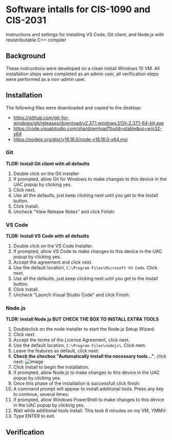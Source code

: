 # Software intalls for CIS-1090 and CIS-2031

Instructions and settings for installing VS Code, Git client, and Node.js with resistributable C++ compiler

## Background

These instructions were developed on a clean install Windows 10 VM. All installation steps were completed as an admin user, all verification steps were performed as a non-admin user.

## Installation

The following files were downloaded and copied to the desktop:

* https://github.com/git-for-windows/git/releases/download/v2.37.1.windows.1/Git-2.37.1-64-bit.exe
* https://code.visualstudio.com/sha/download?build=stable&os=win32-x64
* https://nodejs.org/dist/v16.16.0/node-v16.16.0-x64.msi

### Git

**TLDR: Install Git client with all defaults**

1. Double click on the Git installer
1. If prompted, allow Git for Windows to make changes to this device in the UAC popup by clicking yes.
1. Click next.
1. Use all the defaults, just keep clicking next until you get to the Install button.
1. Click Install.
1. Uncheck "View Release Notes" and click Finish:


### VS Code

**TLDR: Install VS Code with all defaults**

1. Double click on the VS Code Installer.
1. If prompted, allow VS Code to make changes to this device in the UAC popup by clicking yes.
1. Accept the agreement and click next.
1. Use the default location, `C:\Program Files\Microsoft VS Code`. Click next.
1. Use all the defaults, just keep clicking next until you get to the Install button.
1. Click Install.
1. Uncheck "Launch Visual Studio Code" and click Finish:

### Node.js

**TLDR: Install Node.js BUT CHECK THE BOX TO INSTALL EXTRA TOOLS**

1. Doubleclick on the node installer to start the Node.js Setup Wizard.
1. Click next.
1. Accept the terms of the License Agreement, click next.
1. Use the default location, `C:\Program Files\nodejs\`. Click next.
1. Leave the features as default, click next:
1. **Check the checbox "Automatically install the necessary tools..."**, click next: ![image](https://user-images.githubusercontent.com/1305026/182406243-8a38f50a-a374-46b9-8070-838b9694b38f.png)
1. Click Install to begin the installation.
1. If prompted, allow Node.js to make changes to this device in the UAC popup by clicking yes.
1. Once this phase of the installation is successfull click finish:
1. A command prompt will appear to install additional tools. Press any key to continue, several times:
1. If prompted, allow Windows PowerShell to make changes to this device in the UAC popup by clicking yes.
1. Wait while additional tools install. This took 6 minutes on my VM, YMMV:
1. Type ENTER to exit.



## Verification
